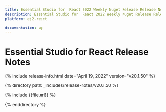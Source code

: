 ```yaml
---
title: Essential Studio for  React 2022 Weekly Nuget Release Release Notes  
description: Essential Studio for  React 2022 Weekly Nuget Release Release Notes  
platform: ej2-react

documentation: ug
---
```


# Essential Studio for  React   Release Notes  

{% include release-info.html date="April 19, 2022"  version="v20.1.50" %} 

{% directory path: _includes/release-notes/v20.1.50 %}

{% include {{file.url}} %}

{% enddirectory %}
